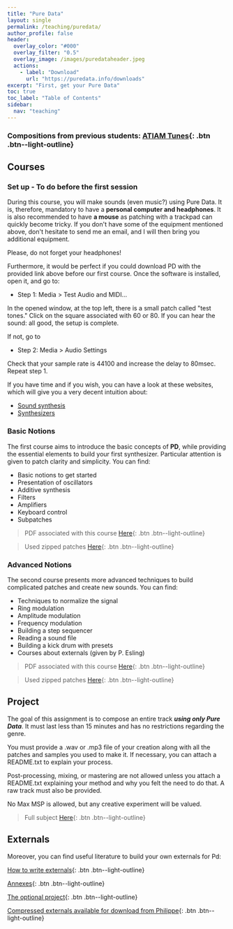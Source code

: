 ```yaml
---
title: "Pure Data"
layout: single
permalink: /teaching/puredata/
author_profile: false
header:
  overlay_color: "#000"
  overlay_filter: "0.5"
  overlay_image: /images/puredataheader.jpeg
  actions:
    - label: "Download"
      url: "https://puredata.info/downloads"
excerpt: "First, get your Pure Data"
toc: true
toc_label: "Table of Contents"
sidebar:
  nav: "teaching"
---
```


### Compositions from previous students: [ATIAM Tunes](https://soundcloud.com/atiam-ircam/sets){: .btn .btn--light-outline}

## Courses

### Set up - To do before the first session

During this course, you will make sounds (even music?) using Pure Data. It is, therefore, mandatory to have a **personal computer and headphones**. It is also recommended to have **a mouse** as patching with a trackpad can quickly become tricky. If you don't have some of the equipment mentioned above, don't hesitate to send me an email, and I will then bring you additional equipment.

Please, do not forget your headphones!

Furthermore, it would be perfect if you could download PD with the provided link above before our first course. Once the software is installed, open it, and go to:

- Step 1: Media > Test Audio and MIDI...

In the opened window, at the top left, there is a small patch called "test tones." Click on the square associated with 60 or 80. If you can hear the sound: all good, the setup is complete.

If not, go to

- Step 2: Media > Audio Settings

Check that your sample rate is 44100 and increase the delay to 80msec.
Repeat step 1.

If you have time and if you wish, you can have a look at these websites, which will give you a very decent intuition about:
- [Sound synthesis](https://pudding.cool/2018/02/waveforms/)
- [Synthesizers](https://learningsynths.ableton.com/en/get-started)

### Basic Notions

The first course aims to introduce the basic concepts of **PD**, while providing the essential elements to build your first synthesizer. Particular attention is given to patch clarity and simplicity. You can find:

- Basic notions to get started
- Presentation of oscillators
- Additive synthesis
- Filters
- Amplifiers
- Keyboard control
- Subpatches

> PDF associated with this course [Here](/documents/PD01_2022.pdf){: .btn .btn--light-outline}

> Used zipped patches [Here](/documents/patches1.zip){: .btn .btn--light-outline}


### Advanced Notions

The second course presents more advanced techniques to build complicated patches and create new sounds. You can find:

- Techniques to normalize the signal
- Ring modulation
- Amplitude modulation
- Frequency modulation
- Building a step sequencer
- Reading a sound file
- Building a kick drum with presets
- Courses about externals (given by P. Esling)

> PDF associated with this course [Here](/documents/PD02_2022.pdf){: .btn .btn--light-outline}

> Used zipped patches [Here](/documents/patches_2.zip){: .btn .btn--light-outline}

## Project

The goal of this assignment is to compose an entire track _**using only Pure Data**_. It must last less than 15 minutes and has no restrictions regarding the genre.

You must provide a .wav or .mp3 file of your creation along with all the patches and samples you used to make it. If necessary, you can attach a README.txt to explain your process.

Post-processing, mixing, or mastering are not allowed unless you attach a README.txt explaining your method and why you felt the need to do that. A raw track must also be provided.

No Max MSP is allowed, but any creative experiment will be valued.

> Full subject [Here](/documents/PD_Project_2022.pdf){: .btn .btn--light-outline}

## Externals

Moreover, you can find useful literature to build your own externals for Pd:

[How to write externals](/documents/Project_Annex_HowTo.pdf){: .btn .btn--light-outline}

[Annexes](/documents/Project_Annex_PD.pdf){: .btn .btn--light-outline}

[The optional project](/documents/ProjectPhilippe.pdf){: .btn .btn--light-outline}

[Compressed externals available for download from Philippe](/documents/pd_externals.zip){: .btn .btn--light-outline}
